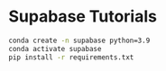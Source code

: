 # Supabase Tutorials

```sh
conda create -n supabase python=3.9
conda activate supabase
pip install -r requirements.txt
```
